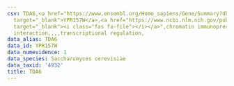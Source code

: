 ```yaml
---
csv: TDA6,<a href="https://www.ensembl.org/Homo_sapiens/Gene/Summary?db=core;g=YPR157W"
  target="_blank">YPR157W</a>,<a href="https://www.ncbi.nlm.nih.gov/pubmed/12399584"
  target="_blank"><i class="fas fa-file"></i></a>",chromatin immunoprecipitation assay,direct
  interaction,,,,transcriptional regulation,
data_alias: TDA6
data_id: YPR157W
data_numevidence: 1
data_species: Saccharomyces cerevisiae
data_taxid: '4932'
title: TDA6
---
```


